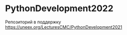 # PythonDevelopment2022
Репозиторий в поддержку https://uneex.org/LecturesCMC/PythonDevelopment2021
